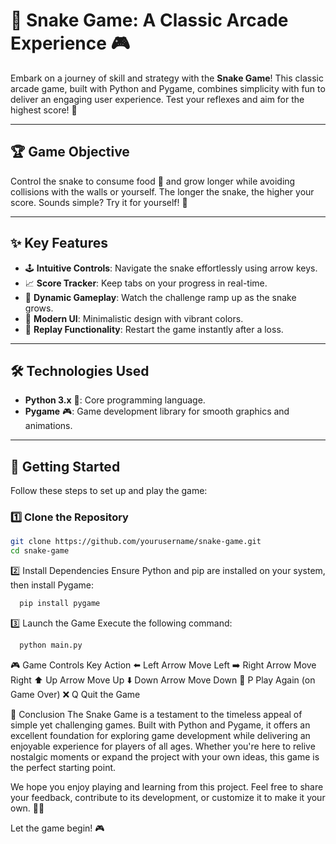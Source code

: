 # 🐍 Snake Game: A Classic Arcade Experience 🎮

Embark on a journey of skill and strategy with the **Snake Game**! This classic arcade game, built with Python and Pygame, combines simplicity with fun to deliver an engaging user experience. Test your reflexes and aim for the highest score! 🚀

---

## 🏆 Game Objective

Control the snake to consume food 🍎 and grow longer while avoiding collisions with the walls or yourself. The longer the snake, the higher your score. Sounds simple? Try it for yourself! 🎯

---

## ✨ Key Features

- 🕹️ **Intuitive Controls**: Navigate the snake effortlessly using arrow keys.
- 📈 **Score Tracker**: Keep tabs on your progress in real-time.
- 🌟 **Dynamic Gameplay**: Watch the challenge ramp up as the snake grows.
- 🎨 **Modern UI**: Minimalistic design with vibrant colors.
- 🔄 **Replay Functionality**: Restart the game instantly after a loss.

---

## 🛠️ Technologies Used

- **Python 3.x** 🐍: Core programming language.
- **Pygame** 🎮: Game development library for smooth graphics and animations.

---

## 🚀 Getting Started

Follow these steps to set up and play the game:

### 1️⃣ Clone the Repository
   ```bash
   git clone https://github.com/yourusername/snake-game.git
   cd snake-game
  ```
2️⃣ Install Dependencies
    Ensure Python and pip are installed on your system, then install Pygame:

 ```bash
   pip install pygame
  ```
3️⃣ Launch the Game
   Execute the following command:
 ```bash
   python main.py
```
🎮 Game Controls
Key	Action
⬅️ Left Arrow	Move Left
➡️ Right Arrow	Move Right
⬆️ Up Arrow	Move Up
⬇️ Down Arrow	Move Down
🔄 P	Play Again (on Game Over)
❌ Q	Quit the Game

🏁 Conclusion
The Snake Game is a testament to the timeless appeal of simple yet challenging games. Built with Python and Pygame, it offers an excellent foundation for exploring game development while delivering an enjoyable experience for players of all ages. Whether you're here to relive nostalgic moments or expand the project with your own ideas, this game is the perfect starting point.

We hope you enjoy playing and learning from this project. Feel free to share your feedback, contribute to its development, or customize it to make it your own. 🚀🐍

Let the game begin! 🎮






